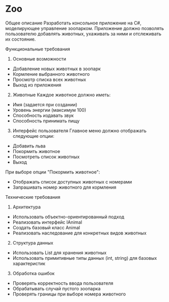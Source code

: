 # Zoo
Общее описание
Разработать консольное приложение на C#, моделирующее управление зоопарком. 
Приложение должно позволять пользователю добавлять животных, 
ухаживать за ними и отслеживать их состояние.

Функциональные требования
1. Основные возможности
- Добавление новых животных в зоопарк
- Кормление выбранного животного
- Просмотр списка всех животных
- Выход из приложения

2. Животные 
Каждое животное должно иметь:
- Имя (задается при создании)
- Уровень энергии (максимум 100)
- Способность издавать звук
- Способность принимать пищу

3. Интерфейс пользователя
Главное меню должно отображать следующие опции:
- Добавить льва
- Покормить животное
- Посмотреть список животных
- Выход

При выборе опции "Покормить животное":
- Отображать список доступных животных с номерами
- Запрашивать номер животного для кормления

Технические требования
1. Архитектура
- Использовать объектно-ориентированный подход
- Реализовать интерфейс IAnimal
- Создать базовый класс Animal
- Реализовать наследование для конкретных видов животных

2. Структура данных
- Использовать List<IAnimal> для хранения животных
- Использовать примитивные типы данных (int, string) для базовых характеристик

3. Обработка ошибок
- Проверять корректность ввода пользователя
- Обрабатывать случай пустого зоопарка
- Проверять границы при выборе номера животного
